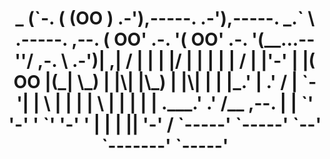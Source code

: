 <h1 align="center">                           _ (`-.                    
                            ( (OO  )                   
 .-'),-----.  .-'),-----.  _.`     \ .-----.      ,--. 
( OO'  .-.  '( OO'  .-.  '(__...--''/ ,-.   \ .-')| ,| 
/   |  | |  |/   |  | |  | |  /  | |'-'  |  |( OO |(_| 
\_) |  |\|  |\_) |  |\|  | |  |_.' |   .'  / | `-'|  | 
  \ |  | |  |  \ |  | |  | |  .___.' .'  /__ ,--. |  | 
   `'  '-'  '   `'  '-'  ' |  |     |       ||  '-'  / 
     `-----'      `-----'  `--'     `-------' `-----'  </h1>
